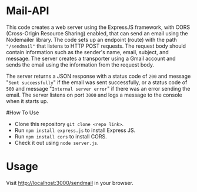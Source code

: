 # Mail-API

This code creates a web server using the ExpressJS framework, with CORS (Cross-Origin Resource Sharing) enabled, that can send an email using the Nodemailer library.
The code sets up an endpoint (route) with the path `"/sendmail"` that listens to HTTP POST requests. The request body should contain information such as the sender's name,
email, subject, and message. The server creates a transporter using a Gmail account and sends the email using the information from the request body.

The server returns a JSON response with a status code of `200` and message "`Sent successfully`" if the email was sent successfully, or a status code of `500` and message "`Internal server error`" if there was an error sending the email. The server listens on port `3000` and logs a message to the console when it starts up.

#How To Use
* Clone this repository `git clone <repo link>`.
* Run `npm install express.js` to install Express JS.
* Run `npm install cors` to install CORS.
* Check it out using `node server.js`.

# Usage

Visit [http://localhost:3000/sendmail](http://localhost:3000/sendmail) in your browser.
